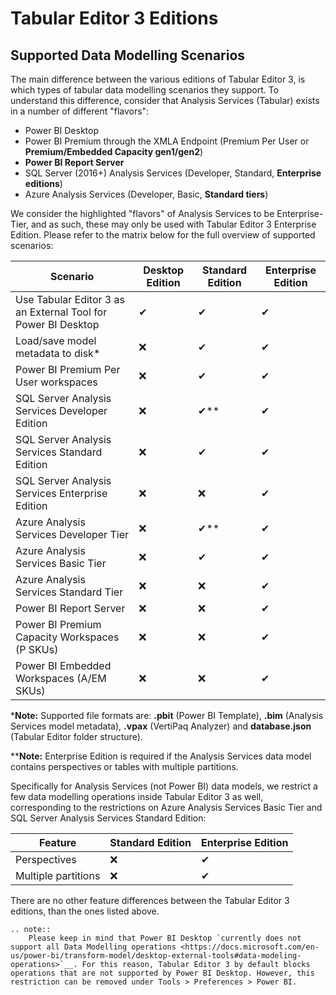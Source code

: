 # Tabular Editor 3 Editions

## Supported Data Modelling Scenarios

The main difference between the various editions of Tabular Editor 3, is which types of tabular data modelling scenarios they support. To understand this difference, consider that Analysis Services (Tabular) exists in a number of different "flavors":

- Power BI Desktop
- Power BI Premium through the XMLA Endpoint (Premium Per User or **Premium/Embedded Capacity gen1/gen2**)
- **Power BI Report Server**
- SQL Server (2016+) Analysis Services (Developer, Standard, **Enterprise editions**)
- Azure Analysis Services (Developer, Basic, **Standard tiers**)

We consider the highlighted "flavors" of Analysis Services to be Enterprise-Tier, and as such, these may only be used with Tabular Editor 3 Enterprise Edition. Please refer to the matrix below for the full overview of supported scenarios:

|Scenario|Desktop Edition|Standard Edition|Enterprise Edition
|---|---|---|---|
|Use Tabular Editor 3 as an External Tool for Power BI Desktop|&#10004;|&#10004;|&#10004;|
|Load/save model metadata to disk*|&#10060;|&#10004;|&#10004;|
|Power BI Premium Per User workspaces|&#10060;|&#10004;|&#10004;|
|SQL Server Analysis Services Developer Edition|&#10060;|&#10004;\*\*|&#10004;|
|SQL Server Analysis Services Standard Edition|&#10060;|&#10004;|&#10004;|
|SQL Server Analysis Services Enterprise Edition|&#10060;|&#10060;|&#10004;|
|Azure Analysis Services Developer Tier|&#10060;|&#10004;\*\*|&#10004;|
|Azure Analysis Services Basic Tier|&#10060;|&#10004;|&#10004;|
|Azure Analysis Services Standard Tier|&#10060;|&#10060;|&#10004;|
|Power BI Report Server|&#10060;|&#10060;|&#10004;|
|Power BI Premium Capacity Workspaces (P SKUs)|&#10060;|&#10060;|&#10004;|
|Power BI Embedded Workspaces (A/EM SKUs)|&#10060;|&#10060;|&#10004;|

\***Note:** Supported file formats are: **.pbit** (Power BI Template), **.bim** (Analysis Services model metadata), **.vpax** (VertiPaq Analyzer) and **database.json** (Tabular Editor folder structure).

\*\***Note:** Enterprise Edition is required if the Analysis Services data model contains perspectives or tables with multiple partitions.

Specifically for Analysis Services (not Power BI) data models, we restrict a few data modelling operations inside Tabular Editor 3 as well, corresponding to the restrictions on Azure Analysis Services Basic Tier and SQL Server Analysis Services Standard Edition:

|Feature|Standard Edition|Enterprise Edition
|---|---|---|
|Perspectives|&#10060;|&#10004;|
|Multiple partitions|&#10060;|&#10004;|

There are no other feature differences between the Tabular Editor 3 editions, than the ones listed above. 

```eval_rst
.. note::
    Please keep in mind that Power BI Desktop `currently does not support all Data Modelling operations <https://docs.microsoft.com/en-us/power-bi/transform-model/desktop-external-tools#data-modeling-operations>`__. For this reason, Tabular Editor 3 by default blocks operations that are not supported by Power BI Desktop. However, this restriction can be removed under Tools > Preferences > Power BI.
```
